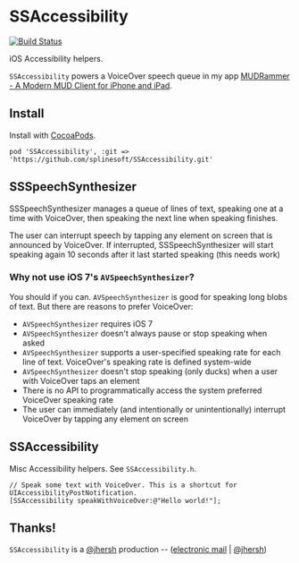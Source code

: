 # SSAccessibility

[![Build Status](https://travis-ci.org/splinesoft/SSAccessibility.png?branch=master)](https://travis-ci.org/splinesoft/SSAccessibility)

iOS Accessibility helpers.

`SSAccessibility` powers a VoiceOver speech queue in my app [MUDRammer - A Modern MUD Client for iPhone and iPad](https://itunes.apple.com/us/app/mudrammer-a-modern-mud-client/id597157072?mt=8).

## Install

Install with [CocoaPods](http://cocoapods.org).

```
pod 'SSAccessibility', :git => 'https://github.com/splinesoft/SSAccessibility.git'
```

## SSSpeechSynthesizer


SSSpeechSynthesizer manages a queue of lines of text, speaking one at a time with VoiceOver, then speaking the next line when speaking finishes.

The user can interrupt speech by tapping any element on screen that is announced by VoiceOver. If interrupted, SSSpeechSynthesizer will start speaking again 10 seconds after it last started speaking (this needs work)

### Why not use iOS 7's `AVSpeechSynthesizer`?

You should if you can. `AVSpeechSynthesizer` is good for speaking long blobs of text. But there are reasons to prefer VoiceOver:

* `AVSpeechSynthesizer` requires iOS 7
* `AVSpeechSynthesizer` doesn't always pause or stop speaking when asked
* `AVSpeechSynthesizer` supports a user-specified speaking rate for each line of text. VoiceOver's speaking rate is defined system-wide
* `AVSpeechSynthesizer` doesn't stop speaking (only ducks) when a user with VoiceOver taps an element
* There is no API to programmatically access the system preferred VoiceOver speaking rate
* The user can immediately (and intentionally or unintentionally) interrupt VoiceOver by tapping any element on screen

## SSAccessibility

Misc Accessibility helpers. See `SSAccessibility.h`.

```objc
// Speak some text with VoiceOver. This is a shortcut for UIAccessibilityPostNotification.
[SSAccessibility speakWithVoiceOver:@"Hello world!"];
```

## Thanks!

`SSAccessibility` is a [@jhersh](https://github.com/jhersh) production -- ([electronic mail](mailto:jon@her.sh) | [@jhersh](https://twitter.com/jhersh))